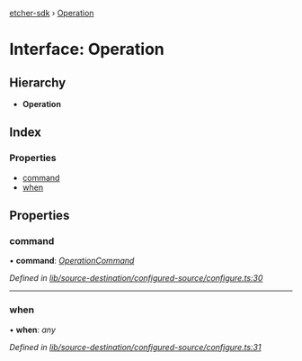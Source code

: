 [etcher-sdk](../README.md) › [Operation](operation.md)

# Interface: Operation

## Hierarchy

* **Operation**

## Index

### Properties

* [command](operation.md#command)
* [when](operation.md#when)

## Properties

###  command

• **command**: *[OperationCommand](../README.md#operationcommand)*

*Defined in [lib/source-destination/configured-source/configure.ts:30](https://github.com/balena-io-modules/etcher-sdk/blob/247d322/lib/source-destination/configured-source/configure.ts#L30)*

___

###  when

• **when**: *any*

*Defined in [lib/source-destination/configured-source/configure.ts:31](https://github.com/balena-io-modules/etcher-sdk/blob/247d322/lib/source-destination/configured-source/configure.ts#L31)*
